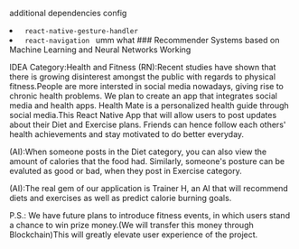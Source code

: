   additional dependencies config

 <li> <code> react-native-gesture-handler </code>
 <li> <code> react-navigation </code>
   umm what
 ### Recommender Systems based on Machine Learning and Neural Networks Working

 IDEA
 Category:Health and Fitness
(RN):Recent studies have shown that there is growing disinterest amongst the public with regards to physical fitness.People are more intersted in social media nowadays, giving rise to chronic health problems.
We plan to create an app that integrates social media and health apps. Health Mate is a personalized health guide through social media.This React Native App that will allow users to post updates about their Diet and Exercise plans. Friends can hence follow each others' health achievements and stay motivated to do better everyday.

(AI):When someone posts in the Diet category, you can also view the amount of calories that the food had.
Similarly, someone's posture can be evaluted as good or bad, when they post in Exercise category.

(AI):The real gem of our application is Trainer H, an AI that will recommend diets and exercises as well as predict calorie burning goals. 

P.S.: We have future plans to introduce fitness events, in which users stand a chance to win prize money.(We will transfer this money through Blockchain)This will greatly elevate user experience of the project.
 
